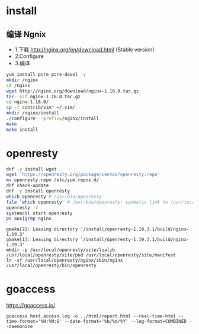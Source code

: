 # install

## 编译 Ngnix

- 1.下载 http://nginx.org/en/download.html (Stable version)
- 2.Configure
- 3.编译

```bash
yum install pcre pcre-devel -y
mkdir /nginx
cd /nginx
wget http://nginx.org/download/nginx-1.18.0.tar.gz
tar -xzf nginx-1.18.0.tar.gz
cd nginx-1.18.0/
cp -r contrib/vim* ~/.vim/
mkdir /nginx/install
./configure --prefix=/nginx/install
make
make install
```

# openresty

```bash
dnf -y install wget
wget 'https://openresty.org/package/centos/openresty.repo'
mv openresty.repo /etc/yum.repos.d/
dnf check-update
dnf -y install openresty
which openresty # /usr/bin/openresty
file `which openresty` # /usr/bin/openresty: symbolic link to /usr/local/openresty/nginx/sbin/nginx
openresty -V
systemctl start openresty
ps aux|grep nginx
```

```
gmake[2]: Leaving directory '/install/openresty-1.19.3.1/build/nginx-1.19.3'
gmake[1]: Leaving directory '/install/openresty-1.19.3.1/build/nginx-1.19.3'
mkdir -p /usr/local/openresty/site/lualib /usr/local/openresty/site/pod /usr/local/openresty/site/manifest
ln -sf /usr/local/openresty/nginx/sbin/nginx /usr/local/openresty/bin/openresty
```

# goaccess

https://goaccess.io/

```
goaccess host.access.log -o ../html/report.html --real-time-html --time-format='%H:%M:S' --date-format='%b/%d/%Y' --log-format=COMBINED --daemonize
```
